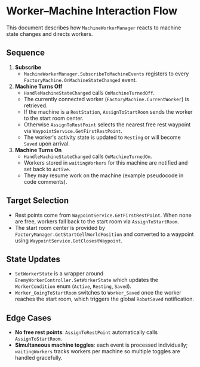 # Worker–Machine Interaction Flow

This document describes how `MachineWorkerManager` reacts to machine state changes and directs workers.

## Sequence
1. **Subscribe**
   - `MachineWorkerManager.SubscribeToMachineEvents` registers to every `FactoryMachine.OnMachineStateChanged` event.
2. **Machine Turns Off**
   - `HandleMachineStateChanged` calls `OnMachineTurnedOff`.
   - The currently connected worker (`FactoryMachine.CurrentWorker`) is retrieved.
   - If the machine is a `RestStation`, `AssignToStartRoom` sends the worker to the start room center.
   - Otherwise `AssignToRestPoint` selects the nearest free rest waypoint via `WaypointService.GetFirstRestPoint`.
   - The worker's activity state is updated to `Resting` or will become `Saved` upon arrival.
3. **Machine Turns On**
   - `HandleMachineStateChanged` calls `OnMachineTurnedOn`.
   - Workers stored in `waitingWorkers` for this machine are notified and set back to `Active`.
   - They may resume work on the machine (example pseudocode in code comments).

## Target Selection
- Rest points come from `WaypointService.GetFirstRestPoint`. When none are free, workers fall back to the start room via `AssignToStartRoom`.
- The start room center is provided by `FactoryManager.GetStartCellWorldPosition` and converted to a waypoint using `WaypointService.GetClosestWaypoint`.

## State Updates
- `SetWorkerState` is a wrapper around `EnemyWorkerController.SetWorkerState` which updates the `WorkerCondition` enum (`Active`, `Resting`, `Saved`).
- `Worker_GoingToStartRoom` switches to `Worker_Saved` once the worker reaches the start room, which triggers the global `RobotSaved` notification.

## Edge Cases
- **No free rest points**: `AssignToRestPoint` automatically calls `AssignToStartRoom`.
- **Simultaneous machine toggles**: each event is processed individually; `waitingWorkers` tracks workers per machine so multiple toggles are handled gracefully.

